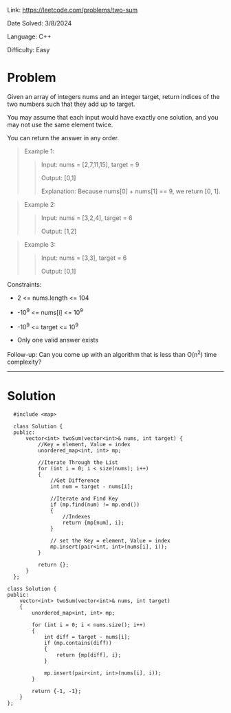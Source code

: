 Link: https://leetcode.com/problems/two-sum

Date Solved: 3/8/2024

Language: C++

Difficulty: Easy

# Problem

Given an array of integers nums and an integer target, return indices of the two numbers such that they add up to target.

You may assume that each input would have exactly one solution, and you may not use the same element twice.

You can return the answer in any order.

>Example 1:
>
>>Input: nums = [2,7,11,15], target = 9
>>
>>Output: [0,1]
>>
>>Explanation: Because nums[0] + nums[1] == 9, we return [0, 1].

>Example 2:
>
>>Input: nums = [3,2,4], target = 6
>>
>>Output: [1,2]

>Example 3:
>
>>Input: nums = [3,3], target = 6
>>
>>Output: [0,1]
 
Constraints:

- 2 <= nums.length <= 104

- -10<sup>9</sup> <= nums[i] <= 10<sup>9</sup>

- -10<sup>9</sup> <= target <= 10<sup>9</sup>

- Only one valid answer exists
 
Follow-up: Can you come up with an algorithm that is less than O(n<sup>2</sup>) time complexity?

---

# Solution

```
  #include <map>
  
  class Solution {
  public:
      vector<int> twoSum(vector<int>& nums, int target) {
          //Key = element, Value = index
          unordered_map<int, int> mp;

          //Iterate Through the List
          for (int i = 0; i < size(nums); i++)
          {
              //Get Difference 
              int num = target - nums[i];

              //Iterate and Find Key
              if (mp.find(num) != mp.end())
              {
                  //Indexes
                  return {mp[num], i};
              }

              // set the Key = element, Value = index
              mp.insert(pair<int, int>(nums[i], i));
          }
  
          return {};
      }
  };

class Solution {
public:
    vector<int> twoSum(vector<int>& nums, int target) 
    {
        unordered_map<int, int> mp;

        for (int i = 0; i < nums.size(); i++)
        {
            int diff = target - nums[i];
            if (mp.contains(diff))
            {
                return {mp[diff], i};
            }

            mp.insert(pair<int, int>(nums[i], i));
        }    

        return {-1, -1};  
    }
};
```
